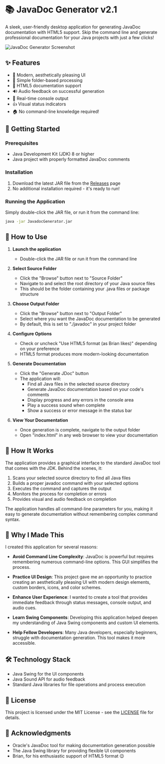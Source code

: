 # 📚 JavaDoc Generator v2.1

A sleek, user-friendly desktop application for generating JavaDoc documentation with HTML5 support. Skip the command line and generate professional documentation for your Java projects with just a few clicks!

![JavaDoc Generator Screenshot](https://github.com/user-attachments/assets/7b92d18d-0e6a-4f79-a4e0-141fa693eb7d)

## ✨ Features

- 🎨 Modern, aesthetically pleasing UI
- 📁 Simple folder-based processing
- 🔄 HTML5 documentation support
- 🔊 Audio feedback on successful generation
- 📝 Real-time console output
- 👍 Visual status indicators
- 🏠 No command-line knowledge required!

## 🚀 Getting Started

### Prerequisites

- Java Development Kit (JDK) 8 or higher
- Java project with properly formatted JavaDoc comments

### Installation

1. Download the latest JAR file from the [Releases](https://github.com/yourusername/javadoc-generator/releases) page
2. No additional installation required - it's ready to run!

### Running the Application

Simply double-click the JAR file, or run it from the command line:

```bash
java -jar JavadocGenerator.jar
```

## 📖 How to Use

1. **Launch the application**
   - Double-click the JAR file or run it from the command line

2. **Select Source Folder**
   - Click the "Browse" button next to "Source Folder"
   - Navigate to and select the root directory of your Java source files
   - This should be the folder containing your .java files or package structure

3. **Choose Output Folder**
   - Click the "Browse" button next to "Output Folder"
   - Select where you want the JavaDoc documentation to be generated
   - By default, this is set to "./javadoc" in your project folder

4. **Configure Options**
   - Check or uncheck "Use HTML5 format (as Brian likes)" depending on your preference
   - HTML5 format produces more modern-looking documentation

5. **Generate Documentation**
   - Click the "Generate JDoc" button
   - The application will:
     - Find all Java files in the selected source directory
     - Generate JavaDoc documentation based on your code's comments
     - Display progress and any errors in the console area
     - Play a success sound when complete
     - Show a success or error message in the status bar

6. **View Your Documentation**
   - Once generation is complete, navigate to the output folder
   - Open "index.html" in any web browser to view your documentation

## 🧩 How It Works

The application provides a graphical interface to the standard JavaDoc tool that comes with the JDK. Behind the scenes, it:

1. Scans your selected source directory to find all Java files
2. Builds a proper javadoc command with your selected options
3. Executes the command and captures the output
4. Monitors the process for completion or errors
5. Provides visual and audio feedback on completion

The application handles all command-line parameters for you, making it easy to generate documentation without remembering complex command syntax.

## 🤔 Why I Made This

I created this application for several reasons:

- **Avoid Command Line Complexity**: JavaDoc is powerful but requires remembering numerous command-line options. This GUI simplifies the process.
  
- **Practice UI Design**: This project gave me an opportunity to practice creating an aesthetically pleasing UI with modern design elements, custom borders, icons, and color schemes.

- **Enhance User Experience**: I wanted to create a tool that provides immediate feedback through status messages, console output, and audio cues.

- **Learn Swing Components**: Developing this application helped deepen my understanding of Java Swing components and custom UI elements.

- **Help Fellow Developers**: Many Java developers, especially beginners, struggle with documentation generation. This tool makes it more accessible.

## 🛠️ Technology Stack

- Java Swing for the UI components
- Java Sound API for audio feedback
- Standard Java libraries for file operations and process execution

## 📝 License

This project is licensed under the MIT License - see the [LICENSE](LICENSE) file for details.

## 🙏 Acknowledgments

- Oracle's JavaDoc tool for making documentation generation possible
- The Java Swing library for providing flexible UI components
- Brian, for his enthusiastic support of HTML5 format 😉
